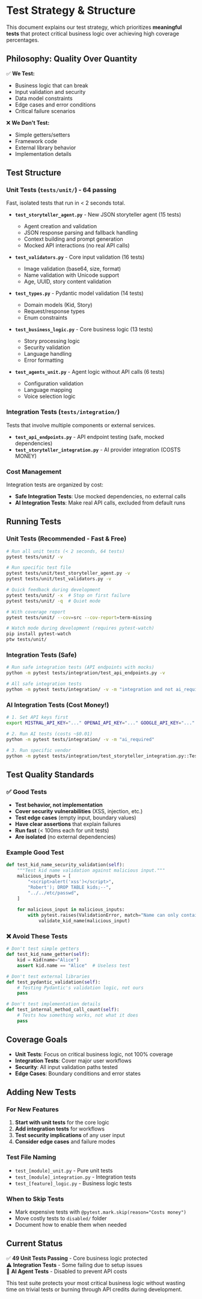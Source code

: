# Test Strategy & Structure

This document explains our test strategy, which prioritizes **meaningful tests** that protect critical business logic over achieving high coverage percentages.

## Philosophy: Quality Over Quantity

✅ **We Test:**
- Business logic that can break
- Input validation and security
- Data model constraints
- Edge cases and error conditions
- Critical failure scenarios

❌ **We Don't Test:**
- Simple getters/setters
- Framework code
- External library behavior
- Implementation details

## Test Structure

### Unit Tests (`tests/unit/`) - **64 passing**
Fast, isolated tests that run in < 2 seconds total.

- **`test_storyteller_agent.py`** - New JSON storyteller agent (15 tests)
  - Agent creation and validation
  - JSON response parsing and fallback handling  
  - Context building and prompt generation
  - Mocked API interactions (no real API calls)

- **`test_validators.py`** - Core input validation (16 tests)
  - Image validation (base64, size, format)
  - Name validation with Unicode support
  - Age, UUID, story content validation
  
- **`test_types.py`** - Pydantic model validation (14 tests)
  - Domain models (Kid, Story)
  - Request/response types
  - Enum constraints
  
- **`test_business_logic.py`** - Core business logic (13 tests)
  - Story processing logic
  - Security validation
  - Language handling
  - Error formatting
  
- **`test_agents_unit.py`** - Agent logic without API calls (6 tests)
  - Configuration validation
  - Language mapping
  - Voice selection logic

### Integration Tests (`tests/integration/`) 
Tests that involve multiple components or external services.

- **`test_api_endpoints.py`** - API endpoint testing (safe, mocked dependencies)
- **`test_storyteller_integration.py`** - AI provider integration (COSTS MONEY)

### Cost Management
Integration tests are organized by cost:

- **Safe Integration Tests**: Use mocked dependencies, no external calls
- **AI Integration Tests**: Make real API calls, excluded from default runs

## Running Tests

### Unit Tests (Recommended - Fast & Free)
```bash
# Run all unit tests (< 2 seconds, 64 tests)
pytest tests/unit/ -v

# Run specific test file
pytest tests/unit/test_storyteller_agent.py -v
pytest tests/unit/test_validators.py -v

# Quick feedback during development
pytest tests/unit/ -x  # Stop on first failure
pytest tests/unit/ -q  # Quiet mode

# With coverage report
pytest tests/unit/ --cov=src --cov-report=term-missing

# Watch mode during development (requires pytest-watch)
pip install pytest-watch
ptw tests/unit/
```

### Integration Tests (Safe)
```bash
# Run safe integration tests (API endpoints with mocks)
python -m pytest tests/integration/test_api_endpoints.py -v

# All safe integration tests
python -m pytest tests/integration/ -v -m "integration and not ai_required"
```

### AI Integration Tests (Cost Money!)
```bash
# 1. Set API keys first
export MISTRAL_API_KEY="..." OPENAI_API_KEY="..." GOOGLE_API_KEY="..."

# 2. Run AI tests (costs ~$0.01)
python -m pytest tests/integration/ -v -m "ai_required"

# 3. Run specific vendor
python -m pytest tests/integration/test_storyteller_integration.py::TestMistralIntegration -v
```

## Test Quality Standards

### ✅ Good Tests
- **Test behavior, not implementation**
- **Cover security vulnerabilities** (XSS, injection, etc.)
- **Test edge cases** (empty input, boundary values)
- **Have clear assertions** that explain failures
- **Run fast** (< 100ms each for unit tests)
- **Are isolated** (no external dependencies)

### Example Good Test
```python
def test_kid_name_security_validation(self):
    """Test kid name validation against malicious input."""
    malicious_inputs = [
        "<script>alert('xss')</script>",
        "Robert'); DROP TABLE kids;--",
        "../../etc/passwd",
    ]
    
    for malicious_input in malicious_inputs:
        with pytest.raises(ValidationError, match="Name can only contain letters"):
            validate_kid_name(malicious_input)
```

### ❌ Avoid These Tests
```python
# Don't test simple getters
def test_kid_name_getter(self):
    kid = Kid(name="Alice")
    assert kid.name == "Alice"  # Useless test

# Don't test external libraries
def test_pydantic_validation(self):
    # Testing Pydantic's validation logic, not ours
    pass

# Don't test implementation details
def test_internal_method_call_count(self):
    # Tests how something works, not what it does
    pass
```

## Coverage Goals

- **Unit Tests**: Focus on critical business logic, not 100% coverage
- **Integration Tests**: Cover major user workflows  
- **Security**: All input validation paths tested
- **Edge Cases**: Boundary conditions and error states

## Adding New Tests

### For New Features
1. **Start with unit tests** for the core logic
2. **Add integration tests** for workflows
3. **Test security implications** of any user input
4. **Consider edge cases** and failure modes

### Test File Naming
- `test_[module]_unit.py` - Pure unit tests
- `test_[module]_integration.py` - Integration tests
- `test_[feature]_logic.py` - Business logic tests

### When to Skip Tests
- Mark expensive tests with `@pytest.mark.skip(reason="Costs money")`
- Move costly tests to `disabled/` folder
- Document how to enable them when needed

## Current Status

✅ **49 Unit Tests Passing** - Core business logic protected  
⚠️ **Integration Tests** - Some failing due to setup issues  
🚫 **AI Agent Tests** - Disabled to prevent API costs  

This test suite protects your most critical business logic without wasting time on trivial tests or burning through API credits during development.
